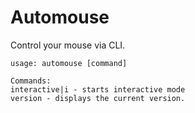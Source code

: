# Automouse

Control your mouse via CLI.

```
usage: automouse [command]

Commands:
interactive|i - starts interactive mode
version - displays the current version.
```
